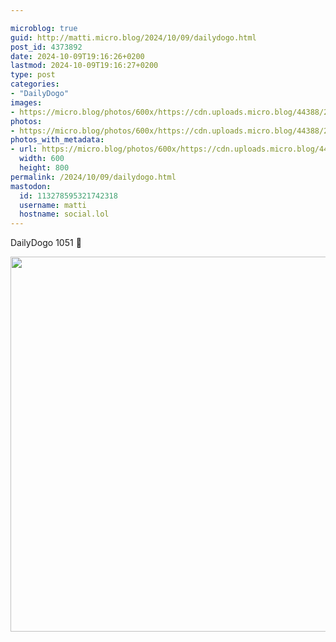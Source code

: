 ```yaml
---

microblog: true
guid: http://matti.micro.blog/2024/10/09/dailydogo.html
post_id: 4373892
date: 2024-10-09T19:16:26+0200
lastmod: 2024-10-09T19:16:27+0200
type: post
categories:
- "DailyDogo"
images:
- https://micro.blog/photos/600x/https://cdn.uploads.micro.blog/44388/2024/a1494f431ddb4777be09abc24dc0b3be.jpg
photos:
- https://micro.blog/photos/600x/https://cdn.uploads.micro.blog/44388/2024/a1494f431ddb4777be09abc24dc0b3be.jpg
photos_with_metadata:
- url: https://micro.blog/photos/600x/https://cdn.uploads.micro.blog/44388/2024/a1494f431ddb4777be09abc24dc0b3be.jpg
  width: 600
  height: 800
permalink: /2024/10/09/dailydogo.html
mastodon:
  id: 113278595321742318
  username: matti
  hostname: social.lol
---
```

DailyDogo 1051 🐶

<img src="https://micro.blog/photos/600x/https://blog.martin-haehnel.de/uploads/2024/a1494f431ddb4777be09abc24dc0b3be.jpg" width="600" alt="" />
